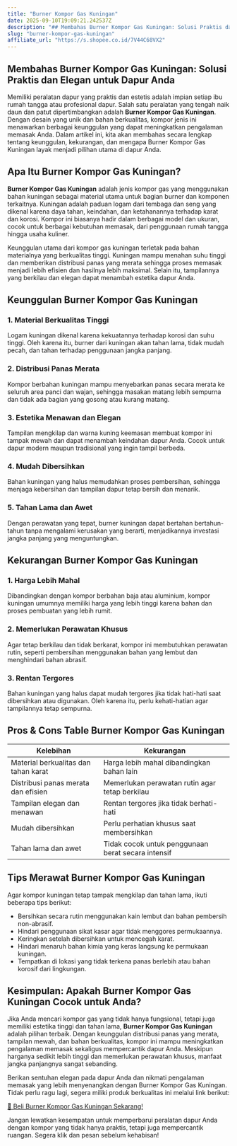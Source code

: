 ```yaml
---
title: "Burner Kompor Gas Kuningan"
date: 2025-09-10T19:09:21.242537Z
description: "## Membahas Burner Kompor Gas Kuningan: Solusi Praktis dan Elegan untuk Dapur Anda..."
slug: "burner-kompor-gas-kuningan"
affiliate_url: "https://s.shopee.co.id/7V44C68VX2"
---
```

## Membahas Burner Kompor Gas Kuningan: Solusi Praktis dan Elegan untuk Dapur Anda

Memiliki peralatan dapur yang praktis dan estetis adalah impian setiap ibu rumah tangga atau profesional dapur. Salah satu peralatan yang tengah naik daun dan patut dipertimbangkan adalah **Burner Kompor Gas Kuningan**. Dengan desain yang unik dan bahan berkualitas, kompor jenis ini menawarkan berbagai keunggulan yang dapat meningkatkan pengalaman memasak Anda. Dalam artikel ini, kita akan membahas secara lengkap tentang keunggulan, kekurangan, dan mengapa Burner Kompor Gas Kuningan layak menjadi pilihan utama di dapur Anda.

## Apa Itu Burner Kompor Gas Kuningan?

**Burner Kompor Gas Kuningan** adalah jenis kompor gas yang menggunakan bahan kuningan sebagai material utama untuk bagian burner dan komponen terkaitnya. Kuningan adalah paduan logam dari tembaga dan seng yang dikenal karena daya tahan, keindahan, dan ketahanannya terhadap karat dan korosi. Kompor ini biasanya hadir dalam berbagai model dan ukuran, cocok untuk berbagai kebutuhan memasak, dari penggunaan rumah tangga hingga usaha kuliner.

Keunggulan utama dari kompor gas kuningan terletak pada bahan materialnya yang berkualitas tinggi. Kuningan mampu menahan suhu tinggi dan memberikan distribusi panas yang merata sehingga proses memasak menjadi lebih efisien dan hasilnya lebih maksimal. Selain itu, tampilannya yang berkilau dan elegan dapat menambah estetika dapur Anda.

## Keunggulan Burner Kompor Gas Kuningan

### 1. Material Berkualitas Tinggi
Logam kuningan dikenal karena kekuatannya terhadap korosi dan suhu tinggi. Oleh karena itu, burner dari kuningan akan tahan lama, tidak mudah pecah, dan tahan terhadap penggunaan jangka panjang.

### 2. Distribusi Panas Merata
Kompor berbahan kuningan mampu menyebarkan panas secara merata ke seluruh area panci dan wajan, sehingga masakan matang lebih sempurna dan tidak ada bagian yang gosong atau kurang matang.

### 3. Estetika Menawan dan Elegan
Tampilan mengkilap dan warna kuning keemasan membuat kompor ini tampak mewah dan dapat menambah keindahan dapur Anda. Cocok untuk dapur modern maupun tradisional yang ingin tampil berbeda.

### 4. Mudah Dibersihkan
Bahan kuningan yang halus memudahkan proses pembersihan, sehingga menjaga kebersihan dan tampilan dapur tetap bersih dan menarik.

### 5. Tahan Lama dan Awet
Dengan perawatan yang tepat, burner kuningan dapat bertahan bertahun-tahun tanpa mengalami kerusakan yang berarti, menjadikannya investasi jangka panjang yang menguntungkan.

## Kekurangan Burner Kompor Gas Kuningan

### 1. Harga Lebih Mahal
Dibandingkan dengan kompor berbahan baja atau aluminium, kompor kuningan umumnya memiliki harga yang lebih tinggi karena bahan dan proses pembuatan yang lebih rumit.

### 2. Memerlukan Perawatan Khusus
Agar tetap berkilau dan tidak berkarat, kompor ini membutuhkan perawatan rutin, seperti pembersihan menggunakan bahan yang lembut dan menghindari bahan abrasif.

### 3. Rentan Tergores
Bahan kuningan yang halus dapat mudah tergores jika tidak hati-hati saat dibersihkan atau digunakan. Oleh karena itu, perlu kehati-hatian agar tampilannya tetap sempurna.

## Pros & Cons Table Burner Kompor Gas Kuningan

| Kelebihan                                         | Kekurangan                                              |
|---------------------------------------------------|---------------------------------------------------------|
| Material berkualitas dan tahan karat             | Harga lebih mahal dibandingkan bahan lain             |
| Distribusi panas merata dan efisien               | Memerlukan perawatan rutin agar tetap berkilau       |
| Tampilan elegan dan menawan                       | Rentan tergores jika tidak berhati-hati               |
| Mudah dibersihkan                                | Perlu perhatian khusus saat membersihkan            |
| Tahan lama dan awet                              | Tidak cocok untuk penggunaan berat secara intensif |

## Tips Merawat Burner Kompor Gas Kuningan

Agar kompor kuningan tetap tampak mengkilap dan tahan lama, ikuti beberapa tips berikut:

- Bersihkan secara rutin menggunakan kain lembut dan bahan pembersih non-abrasif.
- Hindari penggunaan sikat kasar agar tidak menggores permukaannya.
- Keringkan setelah dibersihkan untuk mencegah karat.
- Hindari menaruh bahan kimia yang keras langsung ke permukaan kuningan.
- Tempatkan di lokasi yang tidak terkena panas berlebih atau bahan korosif dari lingkungan.

## Kesimpulan: Apakah Burner Kompor Gas Kuningan Cocok untuk Anda?

Jika Anda mencari kompor gas yang tidak hanya fungsional, tetapi juga memiliki estetika tinggi dan tahan lama, **Burner Kompor Gas Kuningan** adalah pilihan terbaik. Dengan keunggulan distribusi panas yang merata, tampilan mewah, dan bahan berkualitas, kompor ini mampu meningkatkan pengalaman memasak sekaligus mempercantik dapur Anda. Meskipun harganya sedikit lebih tinggi dan memerlukan perawatan khusus, manfaat jangka panjangnya sangat sebanding.

Berikan sentuhan elegan pada dapur Anda dan nikmati pengalaman memasak yang lebih menyenangkan dengan Burner Kompor Gas Kuningan. Tidak perlu ragu lagi, segera miliki produk berkualitas ini melalui link berikut:

[🎯 Beli Burner Kompor Gas Kuningan Sekarang!](https://s.shopee.co.id/7V44C68VX2)

Jangan lewatkan kesempatan untuk memperbarui peralatan dapur Anda dengan kompor yang tidak hanya praktis, tetapi juga mempercantik ruangan. Segera klik dan pesan sebelum kehabisan!